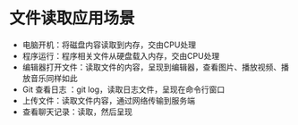 # 文件读取应用场景

- 电脑开机：将磁盘内容读取到内存，交由CPU处理
- 程序运行：程序相关文件从硬盘载入内存，交由CPU处理
- 编辑器打开文件：读取文件的内容，呈现到编辑器，查看图片、播放视频、播放音乐同样如此
- Git 查看日志 ：git log，读取日志文件，呈现在命令行窗口
- 上传文件：读取文件内容，通过网络传输到服务端
- 查看聊天记录：读取，然后呈现